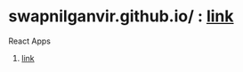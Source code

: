 # swapnilganvir.github.io/ : [link](https://swapnilganvir.github.io/ "My Calculator")

React Apps
1. [link](https://codesandbox.io/p/sandbox/todolist-with-api-integration-f7tzj)
